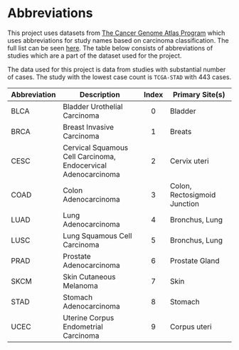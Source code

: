 # Abbreviations

This project uses datasets from [The Cancer Genome Atlas Program](https://www.cancer.gov/ccg/research/genome-sequencing/tcga)
which uses abbreviations for study names based on carcinoma classification. The full list can be seen
[here](https://gdc.cancer.gov/resources-tcga-users/tcga-code-tables/tcga-study-abbreviations). The table below consists
of abbreviations of studies which are a part of the dataset used for the project.

The data used for this project is data from studies with substantial number of cases. The study with the lowest case
count is `TCGA-STAD` with 443 cases.

| Abbreviation | Description                                                        | Index | Primary Site(s)              |
|--------------|--------------------------------------------------------------------|:-----:|------------------------------|
| BLCA         | Bladder Urothelial Carcinoma                                       |   0   | Bladder                      |
| BRCA         | Breast Invasive Carcinoma                                          |   1   | Breats                       |
| CESC         | Cervical Squamous Cell Carcinoma, <br> Endocervical Adenocarcinoma |   2   | Cervix uteri                 |
| COAD         | Colon Adenocarcinoma                                               |   3   | Colon, Rectosigmoid Junction |
| LUAD         | Lung Adenocarcinoma                                                |   4   | Bronchus, Lung               |
| LUSC         | Lung Squamous Cell Carcinoma                                       |   5   | Bronchus, Lung               |
| PRAD         | Prostate Adenocarcinoma                                            |   6   | Prostate Gland               |
| SKCM         | Skin Cutaneous Melanoma                                            |   7   | Skin                         |
| STAD         | Stomach Adenocarcinoma                                             |   8   | Stomach                      |
| UCEC         | Uterine Corpus Endometrial Carcinoma                               |   9   | Corpus uteri                 |               

